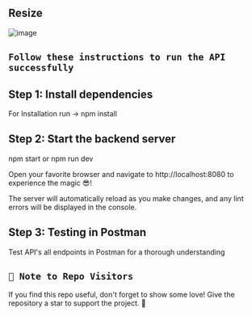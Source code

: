 ## Resize
![image](https://github.com/Israr-11/Image-processing-api/assets/91403838/f508d351-3866-4049-9c8e-7a46bf4ce462)


## `Follow these instructions to run the API successfully`

## Step 1: Install dependencies

For Installation run -> npm install

## Step 2: Start the backend server

npm start or npm run dev

Open your favorite browser and navigate to http://localhost:8080 to experience the magic 😎!

The server will automatically reload as you make changes, and any lint errors will be displayed in the console.

## Step 3: Testing in Postman

Test API's all endpoints in Postman for a thorough understanding

## `🚀 Note to Repo Visitors`
If you find this repo useful, don't forget to show some love! Give the repository a star to support the project. 🌟
